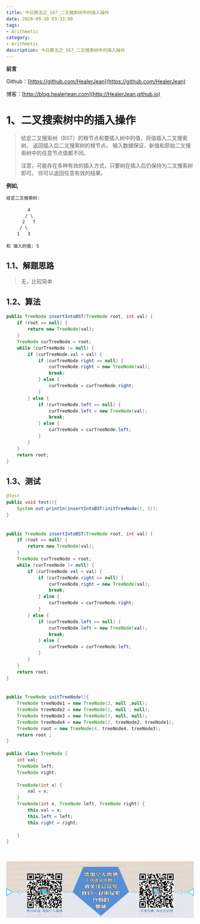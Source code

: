 ```yaml
---
title: 今日算法之_167_二叉搜索树中的插入操作
date: 2020-09-30 03:33:00
tags: 
- Arithmetic
category: 
- Arithmetic
description: 今日算法之_167_二叉搜索树中的插入操作
---
```


**前言**     

 Github：[https://github.com/HealerJean](https://github.com/HealerJean)         

 博客：[http://blog.healerjean.com](http://HealerJean.github.io)          



# 1、二叉搜索树中的插入操作
> 给定二叉搜索树（BST）的根节点和要插入树中的值，将值插入二叉搜索树。 返回插入后二叉搜索树的根节点。 输入数据保证，新值和原始二叉搜索树中的任意节点值都不同。    
>
> 注意，可能存在多种有效的插入方式，只要树在插入后仍保持为二叉搜索树即可。 你可以返回任意有效的结果。

**例如,** 

    给定二叉搜索树:
    
            4
           / \
          2   7
         / \
        1   3
    
    和 插入的值: 5



## 1.1、解题思路 

>  无，比较简单



## 1.2、算法

```java
public TreeNode insertIntoBST(TreeNode root, int val) {
    if (root == null) {
        return new TreeNode(val);
    }
    TreeNode curTreeNode = root;
    while (curTreeNode != null) {
        if (curTreeNode.val < val) {
            if (curTreeNode.right == null) {
                curTreeNode.right = new TreeNode(val);
                break;
            } else {
                curTreeNode = curTreeNode.right;
            }
        } else {
            if (curTreeNode.left == null) {
                curTreeNode.left = new TreeNode(val);
                break;
            } else {
                curTreeNode = curTreeNode.left;
            }
        }
    }
    return root;
}
```




## 1.3、测试 

```java
@Test
public void test(){
    System.out.println(insertIntoBST(initTreeNode(), 5));
}


public TreeNode insertIntoBST(TreeNode root, int val) {
    if (root == null) {
        return new TreeNode(val);
    }
    TreeNode curTreeNode = root;
    while (curTreeNode != null) {
        if (curTreeNode.val < val) {
            if (curTreeNode.right == null) {
                curTreeNode.right = new TreeNode(val);
                break;
            } else {
                curTreeNode = curTreeNode.right;
            }
        } else {
            if (curTreeNode.left == null) {
                curTreeNode.left = new TreeNode(val);
                break;
            } else {
                curTreeNode = curTreeNode.left;
            }
        }
    }
    return root;
}


public TreeNode initTreeNode(){
    TreeNode treeNode1 = new TreeNode(3, null ,null);
    TreeNode treeNode2 = new TreeNode(1, null , null);
    TreeNode treeNode3 = new TreeNode(7, null, null);
    TreeNode treeNode4 = new TreeNode(2, treeNode2, treeNode1);
    TreeNode root = new TreeNode(4, treeNode4, treeNode3);
    return root ;
}

public class TreeNode {
    int val;
    TreeNode left;
    TreeNode right;

    TreeNode(int x) {
        val = x;
    }
    TreeNode(int x, TreeNode left, TreeNode right) {
        this.val = x;
        this.left = left;
        this.right = right;

    }
}
```



​          

![ContactAuthor](https://raw.githubusercontent.com/HealerJean/HealerJean.github.io/master/assets/img/artical_bottom.jpg)



<link rel="stylesheet" href="https://unpkg.com/gitalk/dist/gitalk.css">

<script src="https://unpkg.com/gitalk@latest/dist/gitalk.min.js"></script> 
<div id="gitalk-container"></div>    
 <script type="text/javascript">
    var gitalk = new Gitalk({
		clientID: `1d164cd85549874d0e3a`,
		clientSecret: `527c3d223d1e6608953e835b547061037d140355`,
		repo: `HealerJean.github.io`,
		owner: 'HealerJean',
		admin: ['HealerJean'],
		id: 'YHvMxiEerIBATUl9',
    });
    gitalk.render('gitalk-container');
</script> 


